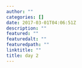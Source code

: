```yaml
---
author: ""
categories: []
date: 2017-03-01T04:06:51Z
description: ""
featured: ""
featuredalt: ""
featuredpath: ""
linktitle: ""
title: day 2
---
```


